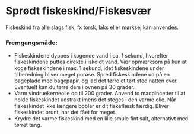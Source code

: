 # Sprødt fiskeskind/Fiskesvær


Fiskeskind fra alle slags fisk, fx torsk, laks eller mørksej kan anvendes.

### Fremgangsmåde:
- Fiskeskindene dyppes i kogende vand i ca. 1 sekund, hvorefter fiskeskindene puttes direkte i iskoldt vand. Vær opmærksom på kun at koge fiskeskindene i max. 1 sekund, idet fiskeskindene under tilberedning bliver meget porøse. Spred fiskeskindene ud på en bageplade med bagepapir, og lad det tørre et tørt sted natten over. Eventuelt kan du tørre dem i ovnen på 30 grader.
- Varm vindruekerneolie op til 200 grader. Anvend to madpincetter til at holde fiskeskindet udstrakt imens det steges i den varme olie. Når fiskeskindet ikke længere bobler er dit fiskeflæsk færdig. Bliver fiskeskindet brunt, har det fået for meget.
- Krydre det varme fiskeskind med en lille smule fint salt, alternativt med tørret tang.
